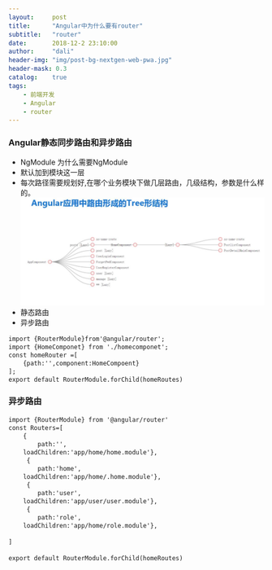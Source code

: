 ```yaml
---
layout:     post
title:      "Angular中为什么要有router"
subtitle:   "router"
date:       2018-12-2 23:10:00
author:     "dali"
header-img: "img/post-bg-nextgen-web-pwa.jpg"
header-mask: 0.3
catalog:    true
tags:
    - 前端开发
    - Angular
    - router
---
```


### Angular静态同步路由和异步路由

- NgModule 为什么需要NgModule
- 默认加到模块这一层 
- 每次路径需要规划好,在哪个业务模块下做几层路由，几级结构，参数是什么样的。 
![route](/../img/router-tree.jpg)  
- 静态路由
- 异步路由

```TS
import {RouterModule}from'@angular/router';  
import {HomeComponet} from './homecomponet';  
const homeRouter =[  
    {path:'',component:HomeCompoent}  
];  
export default RouterModule.forChild(homeRoutes)  
```
### 异步路由
```TS
import {RouterModule} from '@angular/router'
const Routers=[
    {
        path:'',
    loadChildren:'app/home/home.module'},
     {
        path:'home',
    loadChildren:'app/home/.home.module'},
     {
        path:'user',
    loadChildren:'app/user/user.module'},
     {
        path:'role',
    loadChildren:'app/home/role.module'},

]

export default RouterModule.forChild(homeRoutes)
```
